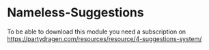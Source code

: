 # Nameless-Suggestions

To be able to download this module you need a subscription on https://partydragen.com/resources/resource/4-suggestions-system/